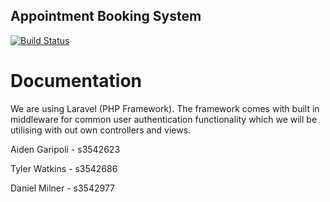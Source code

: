## Appointment Booking System

[![Build Status](https://travis-ci.org/rmit-s3542623-aiden-garipoli/appointment-booking-system.svg?branch=master)](https://travis-ci.org/rmit-s3542623-aiden-garipoli/appointment-booking-system)

# Documentation

We are using Laravel (PHP Framework). The framework comes with built in middleware for common user authentication functionality which we will be utilising with out own controllers and views. 

Aiden Garipoli - s3542623

Tyler Watkins - s3542686

Daniel Milner - s3542977
